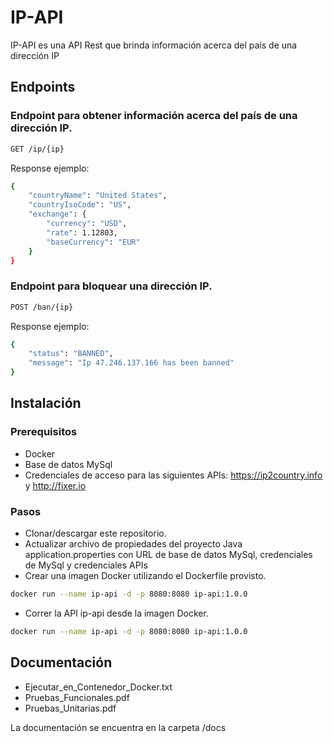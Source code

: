 # IP-API

IP-API es una API Rest que brinda información acerca del país de una dirección IP

## Endpoints

### Endpoint para obtener información acerca del país de una dirección IP.

```bash
GET /ip/{ip}
```

Response ejemplo:

```bash
{
    "countryName": "United States",
    "countryIsoCode": "US",
    "exchange": {
        "currency": "USD",
        "rate": 1.12803,
        "baseCurrency": "EUR"
    }
}
```

### Endpoint para bloquear una dirección IP.

```bash
POST /ban/{ip}
```

Response ejemplo:

```bash
{
    "status": "BANNED",
    "message": "Ip 47.246.137.166 has been banned"
}
```

## Instalación

### Prerequisitos

- Docker
- Base de datos MySql
- Credenciales de acceso para las siguientes APIs: https://ip2country.info y http://fixer.io


### Pasos

- Clonar/descargar este repositorio.
- Actualizar archivo de propiedades del proyecto Java application.properties con URL de base de datos MySql, credenciales de MySql y credenciales APIs
- Crear una imagen Docker utilizando el Dockerfile provisto.

```bash
docker run --name ip-api -d -p 8080:8080 ip-api:1.0.0
```

- Correr la API ip-api desde la imagen Docker.

```bash
docker run --name ip-api -d -p 8080:8080 ip-api:1.0.0
```

## Documentación

- Ejecutar_en_Contenedor_Docker.txt
- Pruebas_Funcionales.pdf
- Pruebas_Unitarias.pdf

La documentación se encuentra en la carpeta /docs

